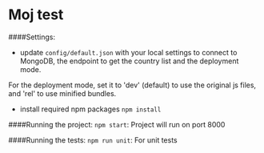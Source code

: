 # Moj test

####Settings:
* update `config/default.json` with your local settings to connect to MongoDB, the endpoint to get the country list and the deployment mode.

For the deployment mode, set it to 'dev' (default) to use the original js files, and 'rel' to use minified bundles.

* install required npm packages `npm install`

####Running the project:
`npm start`: Project will run on port 8000

####Running the tests:
`npm run unit`: For unit tests
